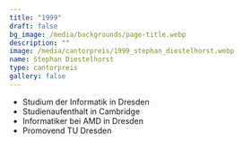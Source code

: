 ```yaml
---
title: "1999"
draft: false
bg_image: /media/backgrounds/page-title.webp
description: ""
image: /media/cantorpreis/1999_stephan_diestelhorst.webp
name: Stephan Diestelhorst
type: cantorpreis
gallery: false
---
```

- Studium der Informatik in Dresden
- Studienaufenthalt in Cambridge
- Informatiker bei AMD in Dresden
- Promovend TU Dresden
